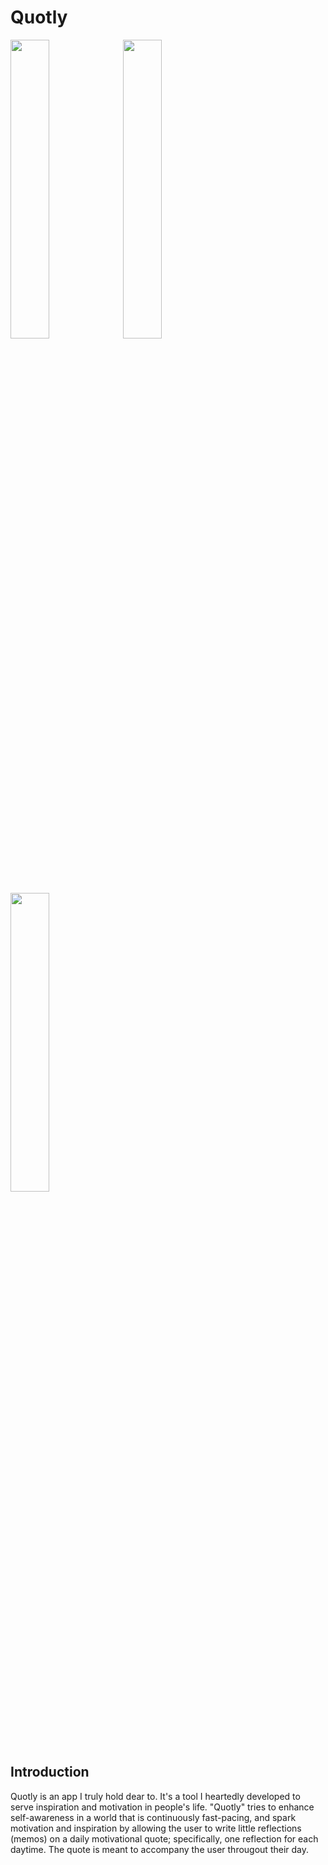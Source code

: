 # Quotly

<div><img src="./Images/quotly_1.png" width="35%" height="35%"/> <img src="./Images/quotly_2.png" width="35%" height="35%"/> <img src="./Images/quotly_3.png" width="35%" height="35%"/> </div>

## Introduction

Quotly is an app I truly hold dear to. It's a tool I heartedly developed to serve inspiration and motivation in people's life. "Quotly" tries to enhance self-awareness in a world that is continuously fast-pacing, and spark motivation and inspiration by allowing the user to write little reflections (memos) on a daily motivational quote; specifically, one reflection for each daytime. The quote is meant to accompany the user througout their day.
